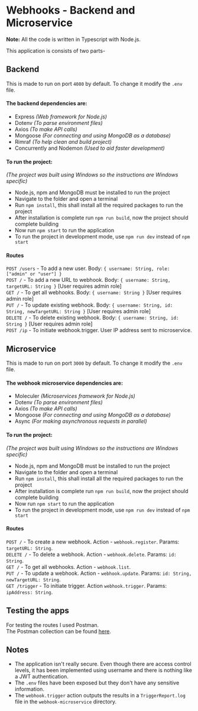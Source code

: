 ﻿# Webhooks - Backend and Microservice

**Note:** All the code is written in Typescript with Node.js.

This application is consists of two parts-

## Backend

This is made to run on port `4080` by default. To change it modify the `.env` file.

#### The backend dependencies are:

-   Express _(Web framework for Node.js)_
-   Dotenv _(To parse environment files)_
-   Axios _(To make API calls)_
-   Mongoose _(For connecting and using MongoDB as a database)_
-   Rimraf _(To help clean and build project)_
-   Concurrently and Nodemon _(Used to aid faster development)_

#### To run the project:

_(The project was built using Windows so the instructions are Windows specific)_

-   Node.js, npm and MongoDB must be installed to run the project
-   Navigate to the folder and open a terminal
-   Run `npm install`, this shall install all the required packages to run the project
-   After installation is complete run `npm run build`, now the project should complete building
-   Now run `npm start` to run the application
-   To run the project in development mode, use `npm run dev` instead of `npm start`

#### Routes

`POST /users` - To add a new user. Body: `{ username: String, role: ["admin" or "user"] }`<br>
`POST /` - To add a new URL to webhook. Body: `{ username: String, targetURL: String }` [User requires admin role]<br>
`GET /` - To get all webhooks. Body: `{ username: String }` [User requires admin role]<br>
`PUT /` - To update existing webhook. Body: `{ username: String, id: String, newTargetURL: String }` [User requires admin role]<br>
`DELETE /` - To delete existing webhook. Body: `{ username: String, id: String }` [User requires admin role]<br>
`POST /ip` - To initiate webhook.trigger. User IP address sent to microservice.

## Microservice

This is made to run on port `3000` by default. To change it modify the `.env` file.

#### The webhook microservice dependencies are:

-   Moleculer _(Microservices framework for Node.js)_
-   Dotenv _(To parse environment files)_
-   Axios _(To make API calls)_
-   Mongoose _(For connecting and using MongoDB as a database)_
-   Async _(For making asynchronous requests in parallel)_

#### To run the project:

_(The project was built using Windows so the instructions are Windows specific)_

-   Node.js, npm and MongoDB must be installed to run the project
-   Navigate to the folder and open a terminal
-   Run `npm install`, this shall install all the required packages to run the project
-   After installation is complete run `npm run build`, now the project should complete building
-   Now run `npm start` to run the application
-   To run the project in development mode, use `npm run dev` instead of `npm start`

#### Routes

`POST /` - To create a new webhook. Action - `webhook.register`. Params: `targetURL: String`.<br>
`DELETE /` - To delete a webhook. Action - `webhook.delete`. Params: `id: String`.<br>
`GET /` - To get all webhooks. Action - `webhook.list`.<br>
`PUT /` - To update a webhook. Action - `webhook.update`. Params: `id: String, newTargetURL: String`.<br>
`GET /trigger` - To initiate trigger. Action `webhook.trigger`. Params: `ipAddress: String`.

## Testing the apps

For testing the routes I used Postman.  
The Postman collection can be found [here](https://www.getpostman.com/collections/9c8a35386f425fe800bd).

## Notes

-   The application isn't really secure. Even though there are access control levels, it has been implemented using username and there is nothing like a JWT authentication.
-   The `.env` files have been exposed but they don't have any sensitive information.
-   The `webhook.trigger` action outputs the results in a `TriggerReport.log` file in the `webhook-microservice` directory.
